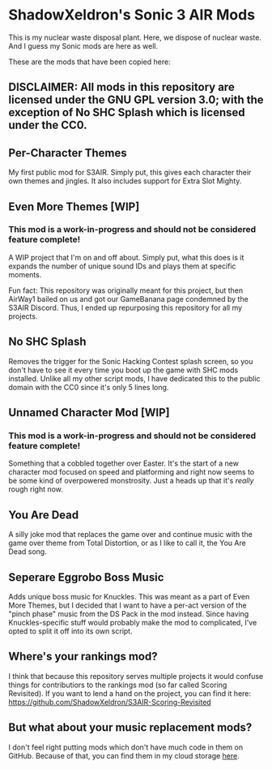 # ShadowXeldron's Sonic 3 AIR Mods

This is my nuclear waste disposal plant. Here, we dispose of nuclear waste. And I guess my Sonic mods are here as well.

These are the mods that have been copied here:
## DISCLAIMER: All mods in this repository are licensed under the GNU GPL version 3.0; with the exception of No SHC Splash which is licensed under the CC0.

Per-Character Themes
-
My first public mod for S3AIR. Simply put, this gives each character their own themes and jingles. It also includes support for Extra Slot Mighty.

Even More Themes [WIP]
-
### This mod is a work-in-progress and should not be considered feature complete!
A WIP project that I'm on and off about. Simply put, what this does is it expands the number of unique sound IDs and plays them at specific moments.

Fun fact: This repository was originally meant for this project, but then AirWay1 bailed on us and got our GameBanana page condemned by the S3AIR Discord. Thus, I ended up repurposing this repository for all my projects.

No SHC Splash
-
Removes the trigger for the Sonic Hacking Contest splash screen, so you don't have to see it every time you boot up the game with SHC mods installed. Unlike all my other script mods, I have dedicated this to the public domain with the CC0 since it's only 5 lines long.


Unnamed Character Mod [WIP]
-
### This mod is a work-in-progress and should not be considered feature complete!
Something that a cobbled together over Easter. It's the start of a new character mod focused on speed and platforming and right now seems to be some kind of overpowered monstrosity. Just a heads up that it's *really* rough right now.

You Are Dead
-
A silly joke mod that replaces the game over and continue music with the game over theme from Total Distortion, or as I like to call it, the You Are Dead song.

Seperare Eggrobo Boss Music
-
Adds unique boss music for Knuckles. This was meant as a part of Even More Themes, but I decided that I want to have a per-act version of the "pinch phase" music from the DS Pack in the mod instead. Since having Knuckles-specific stuff would probably make the mod to complicated, I've opted to split it off into its own script.


Where's your rankings mod?
-
I think that because this repository serves multiple projects it would confuse things for contributiors to the rankings mod (so far called Scoring Revisited). If you want to lend a hand on the project, you can find it here: https://github.com/ShadowXeldron/S3AIR-Scoring-Revisited

But what about your music replacement mods?
-
I don't feel right putting mods which don't have much code in them on GitHub. Because of that, you can find them in my cloud storage [here](https://mega.nz/folder/TiBkDZQD#HYsbMsR-LqBpL3PlbNhw9Q).
